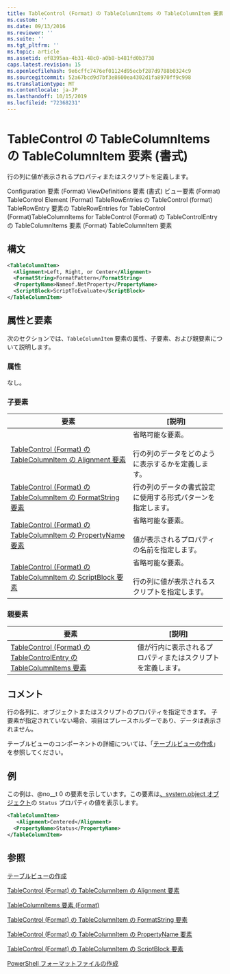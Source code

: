 ```yaml
---
title: TableControl (Format) の TableColumnItems の TableColumnItem 要素Microsoft Docs
ms.custom: ''
ms.date: 09/13/2016
ms.reviewer: ''
ms.suite: ''
ms.tgt_pltfrm: ''
ms.topic: article
ms.assetid: ef8395aa-4b31-48c0-a0b8-b481fd0b3738
caps.latest.revision: 15
ms.openlocfilehash: 9e6cffc7476ef01124d95ecbf287d9788b0324c9
ms.sourcegitcommit: 52a67bcd9d7bf3e8600ea4302d1fa8970ff9c998
ms.translationtype: MT
ms.contentlocale: ja-JP
ms.lasthandoff: 10/15/2019
ms.locfileid: "72368231"
---
```

# <a name="tablecolumnitem-element-for-tablecolumnitems-for-tablecontrol-format"></a>TableControl の TableColumnItems の TableColumnItem 要素 (書式)

行の列に値が表示されるプロパティまたはスクリプトを定義します。

Configuration 要素 (Format) ViewDefinitions 要素 (書式) ビュー要素 (Format) TableControl Element (Format) TableRowEntries の TableControl (format) TableRowEntry 要素の TableRowEntries for TableControl (Format)TableColumnItems for TableControl (Format) の TableControlEntry の TableColumnItems 要素 (Format) TableColumnItem 要素

## <a name="syntax"></a>構文

```xml
<TableColumnItem>
  <Alignment>Left, Right, or Center</Alignment>
  <FormatString>FormatPattern</FormatString>
  <PropertyName>Nameof.NetProperty</PropertyName>
  <ScriptBlock>ScriptToEvaluate</ScriptBlock>
</TableColumnItem>
```

## <a name="attributes-and-elements"></a>属性と要素

次のセクションでは、`TableColumnItem` 要素の属性、子要素、および親要素について説明します。

### <a name="attributes"></a>属性

なし。

### <a name="child-elements"></a>子要素

|要素|[説明]|
|-------------|-----------------|
|[TableControl (Format) の TableColumnItem の Alignment 要素](./alignment-element-for-tablecolumnitem-for-tablecontrol-format.md)|省略可能な要素。<br /><br /> 行の列のデータをどのように表示するかを定義します。|
|[TableControl (Format) の TableColumnItem の FormatString 要素](./formatstring-element-for-tablecolumnitem-for-tablecontrol-format.md)|行の列のデータの書式設定に使用する形式パターンを指定します。|
|[TableControl (Format) の TableColumnItem の PropertyName 要素](./propertyname-element-for-tablecolumnitem-for-tablecontrol-format.md)|省略可能な要素。<br /><br /> 値が表示されるプロパティの名前を指定します。|
|[TableControl (Format) の TableColumnItem の ScriptBlock 要素](./scriptblock-element-for-tablecolumnitem-for-tablecontrol-format.md)|省略可能な要素。<br /><br /> 行の列に値が表示されるスクリプトを指定します。|

### <a name="parent-elements"></a>親要素

|要素|[説明]|
|-------------|-----------------|
|[TableControl (Format) の TableControlEntry の TableColumnItems 要素](./tablecolumnitems-element-for-tablerowentry-for-tablecontrol-format.md)|値が行内に表示されるプロパティまたはスクリプトを定義します。|

## <a name="remarks"></a>コメント

行の各列に、オブジェクトまたはスクリプトのプロパティを指定できます。 子要素が指定されていない場合、項目はプレースホルダーであり、データは表示されません。

テーブルビューのコンポーネントの詳細については、「[テーブルビューの作成](./creating-a-table-view.md)」を参照してください。

## <a name="example"></a>例

この例は、@no__t 0 の要素を示しています。この要素は[、system.object オブジェクト](/dotnet/api/System.Diagnostics.Process)の `Status` プロパティの値を表示します。

```xml
<TableColumnItem>
   <Alignment>Centered</Alignment>
  <PropertyName>Status</PropertyName>
</TableColumnItem>

```

## <a name="see-also"></a>参照

[テーブルビューの作成](./creating-a-table-view.md)

[TableControl (Format) の TableColumnItem の Alignment 要素](./alignment-element-for-tablecolumnitem-for-tablecontrol-format.md)

[TableColumnItems 要素 (Format)](./tablecolumnitems-element-for-tablerowentry-for-tablecontrol-format.md)

[TableControl (Format) の TableColumnItem の FormatString 要素](./formatstring-element-for-tablecolumnitem-for-tablecontrol-format.md)

[TableControl (Format) の TableColumnItem の PropertyName 要素](./propertyname-element-for-tablecolumnitem-for-tablecontrol-format.md)

[TableControl (Format) の TableColumnItem の ScriptBlock 要素](./scriptblock-element-for-tablecolumnitem-for-tablecontrol-format.md)

[PowerShell フォーマットファイルの作成](./writing-a-powershell-formatting-file.md)

